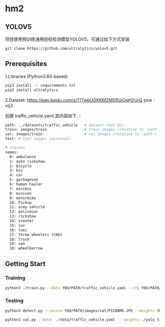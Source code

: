 # hm2
## YOLOV5
项目使用预训练通用目标检测模型YOLOV5，可通过如下方式安装
```bash
git clone https://github.com/ultralytics/yolov5.git
```

## Prerequisites
####
1.Libraries (Python3.83-based)
```bash
pip3 install -r requirements.txt
pip3 install ultralytics
```
2.Dataset: https://pan.baidu.com/s/1T7wbUGKKMZMG5UiOqH2UrQ   psw：vtj3

创建 traffic_vehicle.yaml,其内容如下,：
```bash
path: ../datasets/traffic_vehicle 	# dataset root dir
train: images/train 				# train images (relative to 'path')
val: images/train					# val images (relative to 'path')
test: # test images (optional)

# Classes
names: 
  0: ambulance
  1: auto rickshaw
  2: bicycle
  3: bus
  4: car
  5: garbagevan
  6: human hauler
  7: minibus
  8: minivan
  9: motorbike
  10: Pickup
  11: army vehicle
  12: policecar
  13: rickshaw
  14: scooter
  15: suv
  16: taxi
  17: three wheelers (CNG)
  18: truck
  19: van
  20: wheelbarrow
```

## Getting Start
### Training
```bash
python3 ./train.py --data YOU/PATH/traffic_vehicle.yaml --cfg YOU/PATH/yolov5s_traffic_vehicle.yaml --weights YOU/PATH/yolov5s.pt --batch-size 32 --epochs 50 --name YOU NAME --project yolo_traffic_vehicle
```
### Testing
```bash
python3 detect.py --source YOU/PATH/images/val/PICNAME.JPG --weights YOU/PATH/weights/best.pt --conf-thres 0.4
```

```bash
python3 val.py --data  ./data/traffic_vehicle.yaml  --weights ./yolo_traffic_vehicle/epochs300_1/weights/best.pt --batch-size 32
```
